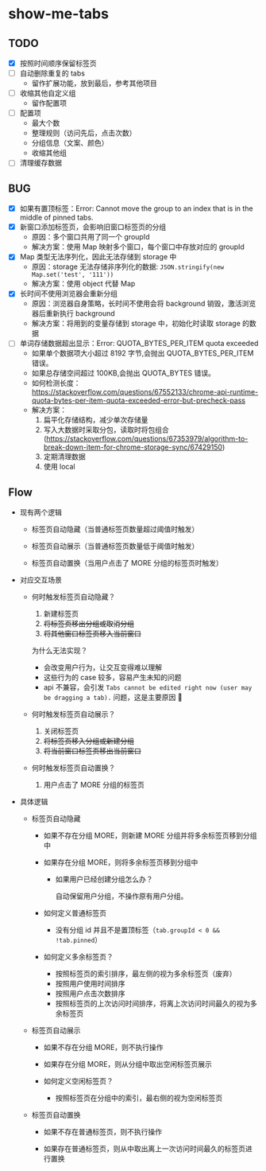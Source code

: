 # show-me-tabs

## TODO

- [x] 按照时间顺序保留标签页
- [ ] 自动删除重复的 tabs
  - 留作扩展功能，放到最后，参考其他项目
- [ ] 收缩其他自定义组
  - 留作配置项
- [ ] 配置项
  - 最大个数
  - 整理规则（访问先后，点击次数）
  - 分组信息（文案、颜色）
  - 收缩其他组
- [ ] 清理缓存数据

## BUG

- [x] 如果有置顶标签：Error: Cannot move the group to an index that is in the middle of pinned tabs.
- [x] 新窗口添加标签页，会影响旧窗口标签页的分组
  - 原因：多个窗口共用了同一个 groupId
  - 解决方案：使用 Map 映射多个窗口，每个窗口中存放对应的 groupId
- [x] Map 类型无法序列化，因此无法存储到 storage 中
  - 原因：storage 无法存储非序列化的数据: `JSON.stringify(new Map.set('test', '111'))`
  - 解决方案：使用 object 代替 Map
- [x] 长时间不使用浏览器会重新分组
  - 原因：浏览器自身策略，长时间不使用会将 background 销毁，激活浏览器后重新执行 background
  - 解决方案：将用到的变量存储到 storage 中，初始化时读取 storage 的数据
- [ ] 单词存储数据超出显示：Error: QUOTA_BYTES_PER_ITEM quota exceeded
  - 如果单个数据项大小超过 8192 字节,会抛出 QUOTA_BYTES_PER_ITEM 错误。
  - 如果总存储空间超过 100KB,会抛出 QUOTA_BYTES 错误。
  - 如何检测长度：https://stackoverflow.com/questions/67552133/chrome-api-runtime-quota-bytes-per-item-quota-exceeded-error-but-precheck-pass
  - 解决方案：
    1. 扁平化存储结构，减少单次存储量
    2. 写入大数据时采取分包，读取时将包组合(https://stackoverflow.com/questions/67353979/algorithm-to-break-down-item-for-chrome-storage-sync/67429150)
    3. 定期清理数据
    4. 使用 local

## Flow

- 现有两个逻辑

  - 标签页自动隐藏（当普通标签页数量超过阈值时触发）

  - 标签页自动展示（当普通标签页数量低于阈值时触发）

  - 标签页自动置换（当用户点击了 MORE 分组的标签页时触发）

- 对应交互场景

  - 何时触发标签页自动隐藏？

    1. 新建标签页
    2. ~~将标签页移出分组或取消分组~~
    3. ~~将其他窗口标签页移入当前窗口~~

    为什么无法实现？

    - 会改变用户行为，让交互变得难以理解
    - 这些行为的 case 较多，容易产生未知的问题
    - api 不兼容，会引发 `Tabs cannot be edited right now (user may be dragging a tab).` 问题，这是主要原因 🤣

  - 何时触发标签页自动展示？

    1. 关闭标签页
    2. ~~将标签页移入分组或新建分组~~
    3. ~~将当前窗口标签页移出当前窗口~~

  - 何时触发标签页自动置换？

    1. 用户点击了 MORE 分组的标签页

- 具体逻辑

  - 标签页自动隐藏

    - 如果不存在分组 MORE，则新建 MORE 分组并将多余标签页移到分组中

    - 如果存在分组 MORE，则将多余标签页移到分组中

      - 如果用户已经创建分组怎么办？

        自动保留用户分组，不操作原有用户分组。

    - 如何定义普通标签页

      - 没有分组 id 并且不是置顶标签（`tab.groupId < 0 && !tab.pinned`）

    - 如何定义多余标签页？

      - 按照标签页的索引排序，最左侧的视为多余标签页（废弃）
      - 按照用户使用时间排序
      - 按照用户点击次数排序
      - 按照标签页的上次访问时间排序，将离上次访问时间最久的视为多余标签页

  - 标签页自动展示

    - 如果不存在分组 MORE，则不执行操作

    - 如果存在分组 MORE，则从分组中取出空闲标签页展示

    - 如何定义空闲标签页？

      - 按照标签页在分组中的索引，最右侧的视为空闲标签页

  - 标签页自动置换

    - 如果不存在普通标签页，则不执行操作

    - 如果存在普通标签页，则从中取出离上一次访问时间最久的标签页进行置换
